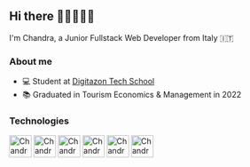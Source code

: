 ## Hi there 👋🏻👩🏻‍💻
I'm Chandra, a Junior Fullstack Web Developer from Italy 🇮🇹  
<!--
- 🔭 I’m currently working on ...
- 🌱 I’m currently learning ...
- 👯 I’m looking to collaborate on ...
- 🤔 I’m looking for help with ...
- 💬 Ask me about ...
- 📫 How to reach me: ...
- 😄 Pronouns: ...
- ⚡ Fun fact: ...
-->

### About me

* 💻 Student at [Digitazon Tech School](https://www.digitazon.school/)
* 📚 Graduated in Tourism Economics & Management in 2022


### Technologies
<div style="display: inline_block">
  <img align="center" alt="ChandraHTML" height="40" src="https://cdn.jsdelivr.net/gh/devicons/devicon/icons/html5/html5-plain.svg" />
  <img align="center" alt="ChandraCSS" height="40" src="https://cdn.jsdelivr.net/gh/devicons/devicon/icons/css3/css3-plain.svg" />
<img align="center" alt="ChandraJs" height="40" src="https://cdn.jsdelivr.net/gh/devicons/devicon/icons/javascript/javascript-original.svg"/>        
  <img align="center" alt="ChandraReact" height="40" src="https://cdn.jsdelivr.net/gh/devicons/devicon/icons/react/react-original-wordmark.svg"/>   
  <img align="center" alt="ChandraNode" height="40" src="https://cdn.jsdelivr.net/gh/devicons/devicon/icons/nodejs/nodejs-plain-wordmark.svg"/>
  <img align="center" alt="ChandraTailwind" height="40" src="https://cdn.jsdelivr.net/gh/devicons/devicon/icons/tailwindcss/tailwindcss-plain.svg"/>
</div>
